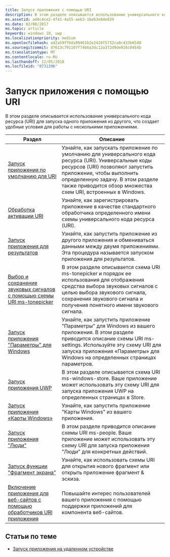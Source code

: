 ```yaml
---
title: Запуск приложения с помощью URI
description: В этом разделе описывается использование универсального кода ресурса (URI) для запуска одного приложения из другого.
ms.assetid: a40c4ce2-4f41-4a55-aeb3-1beb3e84e839
ms.date: 02/08/2017
ms.topic: article
keywords: windows 10, uwp
ms.localizationpriority: medium
ms.openlocfilehash: a42a59f76da99461b2e2428f5732ca0c433b6540
ms.sourcegitcommit: d7613c791107f74b6a3dc12a372d9de916c0454b
ms.translationtype: MT
ms.contentlocale: ru-RU
ms.lasthandoff: 12/05/2018
ms.locfileid: "8731396"
---
```

# <a name="launch-an-app-with-a-uri"></a>Запуск приложения с помощью URI

В этом разделе описывается использование универсального кода ресурса (URI) для запуска одного приложения из другого, что создает удобные условия для работы с несколькими приложениями.

| Раздел | Описание |
|-------|-------------|
| [Запуск приложения по умолчанию для URI](launch-default-app.md) | Узнайте, как запускать приложение по умолчанию для универсального кода ресурса (URI). Универсальные коды ресурсов (URI) позволяют запустить приложение, чтобы выполнить определенную задачу. В этом разделе также приводится обзор множества схем URI, встроенных в Windows. |
| [Обработка активации URI](handle-uri-activation.md) | Узнайте, как зарегистрировать приложение в качестве стандартного обработчика определенного имени схемы универсального кода ресурса (URI). |
| [Запуск приложения для результатов](how-to-launch-an-app-for-results.md) | Узнайте, как запустить приложение из другого приложения и обмениваться данными между двумя приложениями. Эта процедура называется запуском приложения для результатов. |
| [Выбор и сохранение звуковых сигналов с помощью схемы URI ms-tonepicker](launch-ringtone-picker.md) | В этом разделе описывается схема URI ms-tonepicker и порядок ее использования для отображения средства выбора звуковых сигналов с целью выбора звукового сигнала, сохранения звукового сигнала и получения понятного имени звукового сигнала. |
| [Запуск приложения "Параметры" для Windows](launch-settings-app.md) | Узнайте, как запустить приложение "Параметры" для Windows из вашего приложения. В этом разделе приводится описание схемы URI ms-settings. Используйте эту схему URI для запуска приложения «Параметры» для Windows на определенных страницах параметров. |
| [Запуск приложения UWP](launch-store-app.md) | В этом разделе описывается схема URI ms-windows-store. Ваше приложение может использовать эту схему URI для запуска приложения UWP на определенных страницах в Store. |
| [Запуск приложения «Карты Windows»](launch-maps-app.md) | Узнайте, как запустить приложение "Карты Windows" из вашего приложения. |
| [Запуск приложения "Люди"](launch-people-apps.md) | В этом разделе приводится описание схемы URI ms-people. Ваше приложение может использовать эту схему URI для запуска приложения "Люди" для конкретных действий. |
| [Запуск функции "Фрагмент экрана"](launch-screen-snipping.md) | Узнайте, как использовать схемы URI для открытия нового фрагмент или открыть приложение фрагмент & эскиза. |
| [Включение приложения для веб-сайтов с помощью обработчиков URI приложения](web-to-app-linking.md) | Повышайте интерес пользователей вашего приложения с помощью поддержки приложений для компонента веб-сайтов. |

## <a name="related-topics"></a>Статьи по теме
* [Запуск приложения на удаленном устройстве](launch-a-remote-app.md)